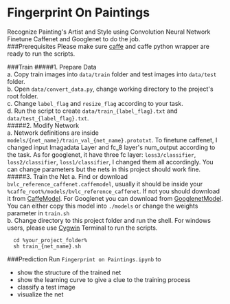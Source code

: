 # Fingerprint On Paintings
Recognize Painting's Artist and Style using Convolution Neural Network  
Finetune Caffenet and Googlenet to do the job.  
###Prerequisites
Please make sure [caffe](http://caffe.berkeleyvision.org/installation.html) and caffe python wrapper are ready to run the scripts.

###Train
#####1. Prepare Data  
  a. Copy train images into `data/train` folder and test images into `data/test` folder.   
  b. Open `data/convert_data.py`, change working directory to the project's root folder.  
  c. Change `label_flag` and `resize_flag` according to your task.  
  d. Run the script to create `data/train_{label_flag}.txt` and `data/test_{label_flag}.txt`.  
#####2. Modify Network  
  a. Network definitions are inside `models/{net_name}/train_val_{net_name}.prototxt`. To finetune caffenet, I changed input Imagadata Layer and fc_8 layer's num_output according to the task. As for googlenet, it have three fc layer: `loss3/classifier`, `loss2/classifier`, `loss1/classifier`, I changed them all accordingly. You can change parameters but the nets in this project should work fine.
#####3. Train the Net
  a. Find or download `bvlc_reference_caffenet.caffemodel`, usually it should be inside your  `%caffe_root%/models/bvlc_reference_caffenet`. If not you should download it from [CaffeModel](http://dl.caffe.berkeleyvision.org/bvlc_reference_caffenet.caffemodel).  For Googlenet you can download from [GooglenetModel](http://dl.caffe.berkeleyvision.org/bvlc_googlenet.caffemodel).  
    You can either copy this model into `./models` or change the weights parameter in `train.sh`  
  b. Change directory to this project folder and run the shell. For windows users, please use [Cygwin](https://cygwin.com/index.html) Terminal to run the scripts.
  ```shell
    cd %your_project_folder%
    sh train_{net_name}.sh
  ```
###Prediction
Run `Fingerprint on Paintings.ipynb` to
* show the structure of the trained net
* show the learning curve to give a clue to the training process
* classify a test image
* visualize the net
